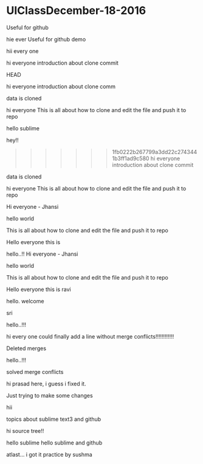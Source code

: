 # UIClassDecember-18-2016

Useful for github

hie ever
Useful for github demo


 
hii every one





hi everyone
introduction about clone
commit








 HEAD





hi everyone
introduction about clone
comm


data is cloned


hi everyone
This is all about how to clone and edit the file and push it to repo

hello sublime



hey!!

>>>>>>> 1fb0222b267799a3dd22c2743441b3ff1ad9c580
hi everyone
introduction about clone
commit



data is cloned


hi everyone
This is all about how to clone and edit the file and push it to repo

Hi everyone - Jhansi



hello world


This is all about how to clone and edit the file and push it to repo


Hello everyone this is 

hello..!!
Hi everyone - Jhansi



hello world


This is all about how to clone and edit the file and push it to repo


Hello everyone this is ravi

hello.
welcome

sri





hello..!!!

hi every one could finally add a line without merge conflicts!!!!!!!!!!!!




Deleted merges

hello..!!!



solved merge conflicts

hi prasad here, i guess i fixed it.

Just trying to make some changes



hii 

topics about sublime text3 and github






hi source tree!!


hello sublime 
hello sublime and github



atlast... i got it
practice by sushma